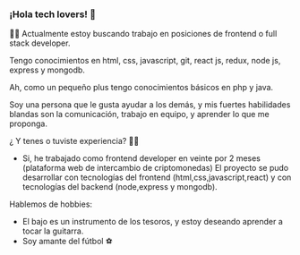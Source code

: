 ### ¡Hola tech lovers! 👋


👨‍💻 Actualmente estoy buscando trabajo en posiciones de frontend o full stack developer.

Tengo conocimientos en html, css, javascript, git, react js, redux, node js, express y mongodb.

Ah, como un pequeño plus tengo conocimientos básicos en php y java.

Soy una persona que le gusta ayudar a los demás, y mis fuertes habilidades blandas son la comunicación,
trabajo en equipo, y aprender lo que me proponga.

¿ Y tenes o tuviste experiencia? 🤔😃

- Si, he trabajado como frontend developer en veinte por 2 meses
 (plataforma web de intercambio de criptomonedas)
El proyecto se pudo desarrollar con tecnologías del frontend (html,css,javascript,react) y con 
tecnologías del backend (node,express y mongodb).



Hablemos de hobbies:

- El bajo es un instrumento de los tesoros, y estoy deseando aprender a tocar la guitarra.
- Soy amante del fútbol ⚽ 
